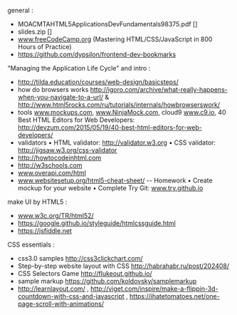 general :
- MOACMTAHTML5ApplicationsDevFundamentals98375.pdf []
- slides.zip []
- www.freeCodeCamp.org (Mastering HTML/CSS/JavaScript in 800 Hours of Practice)
- https://github.com/dypsilon/frontend-dev-bookmarks


"Managing the Application Life Cycle" and intro :
- http://tilda.education/courses/web-design/basicsteps/
- how do browsers works 
http://igoro.com/archive/what-really-happens-when-you-navigate-to-a-url/ & 
http://www.html5rocks.com/ru/tutorials/internals/howbrowserswork/
- tools 
www.mockups.com, www.NinjaMock.com, cloud9 www.c9.io, 
40 Best HTML Editors for Web Developers:
http://devzum.com/2015/05/19/40-best-html-editors-for-web-developers/
- validators 
• HTML validator:
http://validator.w3.org
• CSS validator:
http://jigsaw.w3.org/css-validator
- http://howtocodeinhtml.com
- http://w3schools.com
- www.overapi.com/html
- www.websitesetup.org/html5-cheat-sheet/
-- Homework
• Create mockup for your website
• Complete Try Git: www.try.github.io


make UI by HTML5 :
- www.w3c.org/TR/html52/
- https://google.github.io/styleguide/htmlcssguide.html
- https://jsfiddle.net


CSS essentials :
- css3.0 samples http://css3clickchart.com/ 
- Step-by-step website layout with CSS http://habrahabr.ru/post/202408/
- CSS Selectors Game http://flukeout.github.io/ 
- sample markup https://github.com/koldovsky/samplemarkup 
- http://learnlayout.com/ , http://viget.com/inspire/make-a-flippin-3d-countdown-with-css-and-javascript ,  https://ihatetomatoes.net/one-page-scroll-with-animations/
